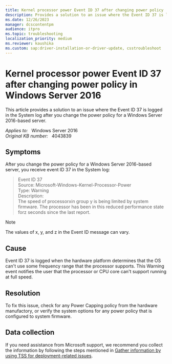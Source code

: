 ```yaml
---
title: Kernel processor power Event ID 37 after changing power policy
description: Provides a solution to an issue where the Event ID 37 is logged in the System log after you change the power policy for a Windows Server 2016-based server.
ms.date: 12/26/2023
manager: dcscontentpm
audience: itpro
ms.topic: troubleshooting
localization_priority: medium
ms.reviewer: kaushika
ms.custom: sap:driver-installation-or-driver-update, csstroubleshoot
---
```

# Kernel processor power Event ID 37 after changing power policy in Windows Server 2016

This article provides a solution to an issue where the Event ID 37 is logged in the System log after you change the power policy for a Windows Server 2016-based server.

_Applies to:_ &nbsp; Windows Server 2016  
_Original KB number:_ &nbsp; 4043839

## Symptoms

After you change the power policy for a Windows Server 2016-based server, you receive event ID 37 in the System log:

> Event ID 37  
Source: Microsoft-Windows-Kernel-Processor-Power  
Type: Warning  
Description:  
The speed of processorxin group y is being limited by system firmware. The processor has been in this reduced performance state forz seconds since the last report.

> [!NOTE]
> The values of x, y, and z in the Event ID message can vary.

## Cause

Event ID 37 is logged when the hardware platform determines that the OS can't use some frequency range that the processor supports. This Warning event notifies the user that the processor or CPU core can't support running at full speed.

## Resolution

To fix this issue, check for any Power Capping policy from the hardware manufactory, or verify the system options for any power policy that is configured to system firmware.

## Data collection

If you need assistance from Microsoft support, we recommend you collect the information by following the steps mentioned in [Gather information by using TSS for deployment-related issues](../../windows-client/windows-troubleshooters/gather-information-using-tss-deployment.md).
